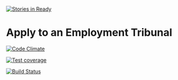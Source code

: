 [![Stories in Ready](https://badge.waffle.io/ministryofjustice/atet.png?label=ready&title=Ready)](https://waffle.io/ministryofjustice/atet)
# Apply to an Employment Tribunal

[![Code Climate](https://codeclimate.com/github/ministryofjustice/atet.png)](https://codeclimate.com/github/ministryofjustice/atet)

[![Test coverage](https://codeclimate.com/github/ministryofjustice/atet/coverage.png)](https://codeclimate.com/github/ministryofjustice/atet)

[![Build Status](https://travis-ci.org/ministryofjustice/atet.svg?branch=master)](https://travis-ci.org/ministryofjustice/atet)
